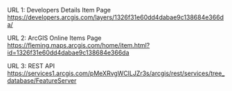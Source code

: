 URL 1: Developers Details Item Page
https://developers.arcgis.com/layers/1326f31e60dd4dabae9c138684e366da/

URL 2: ArcGIS Online Items Page
https://fleming.maps.arcgis.com/home/item.html?id=1326f31e60dd4dabae9c138684e366da

URL 3: REST API
https://services1.arcgis.com/pMeXRvgWClLJZr3s/arcgis/rest/services/tree_database/FeatureServer
